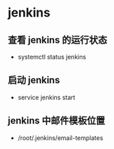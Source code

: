 # jenkins
## 查看 jenkins 的运行状态
+ systemctl status jenkins
## 启动 jenkins
+ service jenkins start
## jenkins 中邮件模板位置
+ /root/.jenkins/email-templates